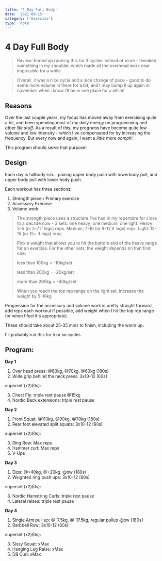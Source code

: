 ```yaml
---
title: '4 Day Full Body'
date: '2021-09-15'
category: ['Exercise']
type: 'note'
---
```


# 4 Day Full Body

> Review:
> Ended up running this for 3 cycles instead of more - tweaked something in my shoulder, which made all the overhead work near impossible for a while.

> Overall, it was a nice cycle and a nice change of pace - good to do some more volume in there for a bit, and I may bump it up again in november when i know i'll be in one place for a while!

## Reasons

Over the last couple years, my focus has moved away from exercising quite a bit, and been spending most of my daily energy on programming and _other life stuff_. As a result of this, my programs have become quite low volume and low intensity - which I've compensated for by increasing the frequency. But every now and again, I want a _little_ more _oomph_!

This program should serve that purpose!

## Design

Each day is fullbody-ish... pairing upper body push with lowerbody pull, and upper body pull with lower body push.

Each workout has three sections:

1. Strength piece / Primary exercise
2. Accessory Exercise
3. Volume work

> The strength piece uses a structure I've had in my repertoire for close to a decade now - 3 sets: one heavy; one medium; one light.
> Heavy: 3-5 (or 5-7 if legs) reps.
> Medium: 7-10 (or 9-12 if legs) reps.
> Light: 12-15 (or 15+ if legs) reps.
>
> Pick a weight that allows you to hit the bottom end of the heavy range for an exercise. For the other sets, the weight depends on that first one:
>
> less than 100kg = -10kg/set
>
> less than 200kg = -20kg/set
>
> more than 200kg = -40kg/set
>
> When you reach the top rep range on the light set, increase the weight by 5-10kg

Progression for the accessory and volume work is pretty straight forward, add reps each workout if possible, add weight when I hit the top rep range (or when I feel it's appropriate).

These should take about 25-35 mins to finish, including the warm up.

I'll probably run this for 5 or so cycles.

## Program:

**Day 1**

1. Over head press: @80kg, @70kg, @60kg (180s)
2. Wide grip behind the neck press: 3x10-12 (60s)

superset (x2)(0s):

3. Chest Fly: triple rest pause @15kg
4. Nordic Back extensions: triple rest pause

**Day 2**

1. Front Squat: @110kg, @90kg, @70kg (180s)
2. Rear foot elevated split squats: 3x10-12 (90s)

superset (x2)(0s):

3. Ring Row: Max reps
4. Hammer curl: Max reps
5. V-Ups

**Day 3**

1. Dips: @+40kg, @+20kg, @bw (180s)
2. Weighted ring push ups: 3x10-12 (60s)

superset (x2)(0s):

3. Nordic Hamstring Curls: triple rest pause
4. Lateral raises: triple rest pause

**Day 4**

1. Single Arm pull up: @-7.5kg, @-17.5kg, regular pullup @bw (180s)
2. Barbbell Row: 3x10-12 (60s)

superset (x2)(0s):

3. Sissy Squat: xMax
4. Hanging Leg Raise: xMax
5. DB Curl: xMax
